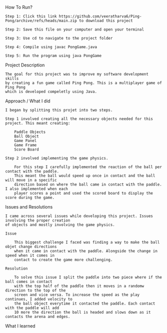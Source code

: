 How To Run?

    Step 1: Click this link https://github.com/veeratharva6/Ping-Pong/archive/refs/heads/main.zip to download this project

    Step 2: Save this file on your computer and open your terminal

    Step 3: Use cd to navigate to the project folder

    Step 4: Compile using javac PongGame.java

    Step 5: Run the program using java PongGame



Project Description

    The goal for this project was to improve my software development skills 
    by creating a fun game called Ping Pong. This is a multiplayer game of Ping Pong 
    which is developed compeletly using Java.


Approach / What I did

    I began by splitting this projet into two steps. 
    
    Step 1 involved creating all the necessary objects needed for this project. This meant creating:

        Paddle Objects 
        Ball Object
        Game Panel
        Game Frame
        Score Board

    Step 2 involved implementing the game physics.

        For this step I carefully implemented the reaction of the ball per contact with the paddle. 
        This meant the ball would speed up once in contact and the ball will move in a specific 
        direction based on where the ball came in contact with the paddle. I also implemented when each 
        player scores a point and used the scored board to display the score during the game.

    

Issues and Resolutions

    I came across several issues while developing this project. Issues involving the proper creation 
    of objects and mostly involving the game physics. 
    
    Issue

        This biggest challenge I faced was finding a way to make the ball objet change directions 
        when it came in contact with the paddle. Alongside the change in speed when it comes in 
        contact to create the game more challenging.

    Resolution

        To solve this issue I split the paddle into two piece where if the ball comes in contact 
        with the top half of the paddle then it moves in a randomw direction to the top of the 
        screen and vice versa. To increase the speed as the play continues, I added velocity to 
        the ball object everytime it contacted the paddle. Each contact with the paddle will add 
        10 more the direction the ball is headed and slows down as it contacts the arena and edges. 
    

What I learned



